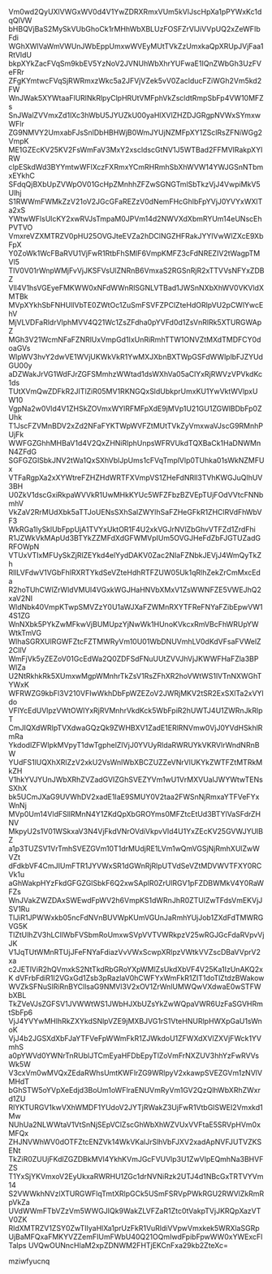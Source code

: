 Vm0wd2QyUXlVWGxWV0d4V1YwZDRXRmxVUm5kVlJscHpXa1pPYWxKc1dqQlVW
bHBQVjBaS2MySkVUbGhoCk1rMHhWbXBLUzFOSFZrVlJiVVpUQ2xZeWFIbFdi
WGhXWlVaWmVWUnJWbEppUmxwWVEyMUtTVkZzUmxkaQpXRUpJVjFaa1RtVldU
bkpXYkZacFVqSm9kbEV5YzNoV2JVNUhWbXhrYUFwaE1IQnZWbGh3UzFVeFRr
ZFgKYmtwcFVqSjRWRmxzWkc5a2JFVjVZek5vV0ZaclducFZiWGh2Vm5kd2FW
WnJWak5XYWtaaFlURlNkRlpyClpHRUtVMFphVkZscldtRmpSbFp4VW10MFZs
SnJWalZVVmxZd1lXc3hWbU5JYUZkU00yaHlXVlZHZDJGRgpNVWxSYmxwWFlr
ZG9NMVY2UmxabFJsSnlDbHBHWjB0WmJYUjNZMFpXY1ZSclRsZFNiWGg2VmpK
ME1GZEcKV25KV2FsWmFaV3MxY2xscldscGtNV1J5WTBad2FFMVlRakpXYlRW
clpESkdWd3BYYmtwWFlXczFXRmxYCmRHRmhSbXhWVW14YWJGSnNTbmxEYkhC
SFdqQjBXbUpZVWpOV01GcHpZMnhhZFZwSGNGTmlSbTkzVjJ4VwpiMkV5Ulhj
S1RWWmFWMkZzV21oV2JGcGFaREZzV0dNemFHcGhlbFpYVjJ0YVYxWXlTa2xS
YWtwWFlsUlcKY2xwRVJsTmpaM0JPVm14d2NWVXdXbmRYUm14eUNscEhPVTVO
VmxreVZXMTRZV0pHU25OVGJteEVZa2hDClNGZHFRakJYYlVwWlZXcE9XbFpX
Y0ZoWk1WcFBaRVU1VjFwR1RtbFhSMlF6VmpKMFZ3cFdNREZIV2tWagpTMVl5
TlV0V01rWnpWMjFvVjJKSFVsUlZNRnB6VmxaS2RGSnRjR2xTTVVsNFYxZDBZ
Vll4V1hsVGEyeFMKWW0xNFdWWnRlSGNLVTBad1JWSnNXbXhWV0VKVldXMTBk
MVpXYkhSbFNHUllVbTE0ZWtOc1ZuSmFSVFZPClZteHdORlpVU2pCWlYwcEhV
MjVLVDFaRldrVlphMVV4Q21Wc1ZsZFdha0pYVFd0d1ZsVnRlRk5XTURGWApZ
MGh3V21WcmNFaFZNRlUxVmpGd1IxUnRiRmhTTW1ONVZtMXdTMDFCY0doaGVs
WlpWV3hvY2dwVE1WVjUKWkVkR1YwMXJXbnBXTWpGSFdWWlplbFJZYUdGU00y
aDZWakJrVG1WdFJrZGFSMmhzWWtad1dsWXhVa05aClYxRjRWVzVPVkdKc1ds
TUtXVmQwZDFkR2JITlZiR05MV1RKNGQxSldUbkprUmxKU1YwVktWVlpxUW10
VgpNa2w0Vld4V1ZHSkZOVmxWYlRFMFpXdE9jMVp1U21GU1ZGWlBDbFp0ZUhk
T1JscFZVMnBDV2xZd2NFaFYKTWpWVFZtMUtTVkZyVmxwaVJscG9RMnhPUjFk
WWFGZGhhMHBaV1d4V2QxZHNiRlphUnpsWFRVUkdTQXBaCk1HaDNWMnN4ZFdG
SGFGZGlSbkJNV2tWa1QxSXhVblJpUms1cFVqTmplVlp0TUhka01sWkNZMFUx
VTFaRgpXa2xXYWtreFZHZHdWRTFXVmpVS1ZHeFdNRll3TVhKWGJuQlhUV3BH
U0ZkV1dscGxiRkpaWVVkR1UwMHkKYUc5WFZFbzBZVEpTUjFOdVVtcFNNbmhV
VkZaV2RrMUdXbk5aTTJoUENsSXhSalZWYlhSaFZHeGFkR1ZHClRVdFhWbVF3
WkRGa1IySklUbFppUjA1TVYxUktOR1F4U2xkVGJrNVlZbGhvVTFZd1ZrdFhi
R1JZWkVkMApUd3BTYkZZMFdXdGFWMVpIUm5OVGJHeFdZbFJGTUZadGRFOWpN
VTUxVTIxMFUySkZjRlZEYkd4elYydDAKV0Zac2NIaFZNbkJEVjJ4WmQyTkZh
RllLVFdwV1VGbFhlRXRTYkdSeVZteHdhRTFZUW05Uk1qRlhZekZrCmMxcEda
R2hoTUhCWlZrWldVMUl4VGxkWGJHaHNVbXMxV1ZsWWNFZE5VWEJhQ2xaV2NI
WldNbk40VmpKTwpSMVZzY0U1aWJXaFZWMnRXYTFReFNYaFZibEpwVW14S1ZG
WnNXbk5PYkZwMFkwVjBUMUpzYjNwWk1HUnoKVkcxRmVBcFhWRUpYWWtkTmVG
WlhaSGRXUlRGWFZtcFZTMWRyVm10U01WbDNUVmhLV0dKdVFsaFVWelZ2CllV
WmFjVk5yZEZoV01GcEdWa2Q0ZDFSdFNuUUtZVVJhVjJKWWFHaFZla3BPWlZa
U2NtRkhkRk5XUmxwMgpWMnhrTkZsV1RsZFhXR2hoVWtWS1lVTnNXWGhTYWxK
WFRWZG9kbFl3V210VFIwWkhDbFpWZEZoV2JWRjMKV2tSR2ExSXlTa2xVYldo
VFlYcEdUVlpzVWtOWlYxRjRVMnhrVkdKck5WbFpiR2hUWTJ4U1ZWRnJkRlpT
CmJIQXdWRlpTVXdwaGQzQk9ZWHBXV1ZadE1ERlRNVmw0VjJ0YVdHSkhlRmRa
YkdodlZFWlpkMVpyT1dwTgphelZIVjJ0YVUyRldaRWRUYkVKRVlrWndNRnBW
YUdFS1lUQXhXRlZzV2xkU2VsWnlWbXBCZUZZeVNrVlUKYkZWTFZtMTRkMkZH
V1hkYVJYUnJWbXRhZVZadGVIZGhSVEZYVm1wU1VrMXVUalJWYWtwTENsSXhX
bk5UCmJXaG9UVWhDV2xadE1IaE9SMUY0V2taa2FWSnNjRmxaYTFVeFYxWnNj
MVp0Um14VldFSllRMnN4Y1ZKdQpXbGROYms0MFZtcEtUd3BTYlVaSFdrZHNV
MkpyU2s1V01WSkxaV3N4VjFkdVNrOVdiVkpvVld4U1YxZEcKV25GVWJYUlBZ
a1p3TUZSV1VrTmhSVEZGVm10T1drMUdjRE1LVm1wQmVGSjNjRmhXUlZwWVZt
dFdkbVF4CmJIUmFTR1JYVWxSR1dGWnRjRlpUTVdSeVZtMDVWVTFXY0RCVk1u
aGhWakpHYzFkdGFGZGlSbkF6Q2xwSAplR0ZrUlRGV1pFZDBWMkV4Y0RaWFZs
WnJVakZWZDAxSWEwdFpWV2h6VmpKS1dWRnJhR0ZTUlZwTFdsVmEKVjJSV1Ru
TlJiR1JPWWxkb05ncFdNVnBUVWpKUmVGUnJaRmhYUjJob1ZXdFdTMWRGVG5K
TlZtUlhZV3hLCllWbFVSbmRoUmxwSVpVVTVWRkpzV25wRGJGcFdaRVpvVjJK
V1JqTUtWMnRTUjJFeFNYaFdiazVvVWxScwpXRlpzVWtkVVZscDBaVVprV2xa
c2JETlViR2hQVmxkS2NtTkdRbGRoYXpWMlZsUkdXbVF4V25Ka1IzUnAKQ2xK
dVFrbFdiR1I2VGxGd1Zsb3pRazlaV0hCWFYxWmFkR1ZIT1doTlZtdzBWakow
WVZkSFNuSlRiRnBYCllsaG9NMVl3V2xOV1ZrWnlUMWQwVXdwaE0wSTFWbXBL
TkZVeVJsZGFSV1JVWWtWS1JWbHJXbUZsYkZwWQpaVWR6UzFaSGVHRmtSbFp6
VjJ4YVYwMHlhRkZXYkdSNlpVZE9jMXBJVG1rS1VteHNURlpHWXpGaU1sWnoK
VjJ4b2JGSXdXbFJaYTFVeFpWWmFkR1ZJWkdoU1ZFWXdXVlZXVjFWck1YVmhS
a0pYWVd0YWNrTnRUblJTCmEyaHFDbEpyTlZoVmFrNXZUV3hhYzFwRVVsWk5W
V3cxVm0wMVQxZEdaRWhsUmtKWFlrZG9WRlpyV2xkawpSVEZGVm1zNVlVMHdT
bGhSTW5oYVpXeEdjd3BoUm1oWFlraENUVmRyVm1GV2QzQlhWbXRhZWxrd1ZU
RlYKTURGV1kwVXhWMDF1YUdoV2JYTjRWakZ3UjFwR1VtbGlSWEI2Vmxkd1Mw
NUhUa2NLWWtaV1VtSnNjSEpVClZscGhWbXhWZVUxVVFtaE5SRVpHVm0xMFQx
ZHJNVWhWV0dOTFZtcENZVk14WkVKalJrSlhVbFJXV2xadApNVFJUTVZKSENt
TkZiR0ZUUjFKdlZGZDBkMVl4YkhKVmJGcFVUVlp3U1ZwVlpEQmhNa3BHVFZS
T1YxSjYKVmxoV2EyUkxaRWRHU1ZGc1drNVNiRzk2UTJ4d1NBcGxTRTVYVm14
S2VWWkhNVzlXTURGWFlqTmtXRlpGCk5USmFSRVpPWkRGU2RWVlZkRmRpVkZa
UVdWWmFTbVZzVm5WWGJIQk9WakZLVFZaR1Ztc0tVakpTVjJKRQpXazVTV0ZK
RldXMTRZV1ZSY0ZwTlIyaHlXa1prUzFkR1VuRldiVVpwVmxkek5WRXlaSGRp
UjBaMFQxaFMKYVZZemFIUmFWbU40Q21OQmIwdFpibFpwWW0xYWExcFlTalps
UVQwOUNncHlaM2xpZDNWM2FHTjEKCnFxa29kb2ZteXc=

mziwfyucnq